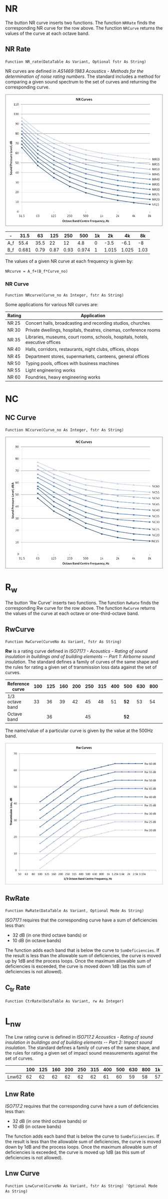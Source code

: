 # NR

The button NR curve inserts two functions. The function `NRRate` finds the corresponding NR curve for the row above. The function `NRCurve` returns the values of the curve at each octave band.

## NR Rate

`Function NR_rate(DataTable As Variant, Optional fstr As String)`

NR curves are defined in *AS1469:1983 Acoustics - Methods for the determination of noise rating numbers*. The standard includes a method for comparing a given sound spectrum to the set of curves and returning the corresponding curve.

![NR Curves.png](https://github.com/Moosevellous/Trace/blob/master/img/NR%20curves.png)

|  -  | 31.5 | 63 | 125 | 250 | 500 | 1k | 2k | 4k | 8k | 
| --- | --- | --- | --- | --- | --- | --- | --- | --- | --- | 
| A_f | 55.4 |  35.5 |  22 |  12 |  4.8 |  0 |  -3.5 |  -6.1 |  -8 | 
| B_f | 0.681 |  0.79 |  0.87 |  0.93 |  0.974 |  1 |  1.015 |  1.025 |  1.03 | 

The values of a given NR curve at each frequency is given by:

`NRcurve = A_f+(B_f*Curve_no)`

### NR Curve
`Function NRcurve(Curve_no As Integer, fstr As String)`

Some applications for various NR curves are:

| Rating | Application |
|---|---|
| NR 25 | Concert halls, broadcasting and recording studios, churches  |
| NR 30 | Private dwellings, hospitals, theatres, cinemas, conference rooms  |
| NR 35 | Libraries, museums, court rooms, schools, hospitals, hotels, executive offices |
| NR 40 | Halls, corridors, restaurants, night clubs, offices, shops  |
| NR 45 | Department stores, supermarkets, canteens, general offices |
| NR 50 | Typing pools, offices with business machines  |
| NR 55 | Light engineering works |
| NR 60 | Foundries, heavy engineering works |

# NC

## NC Curve

`Function NCcurve(Curve_no As Integer, fstr As String)`

![NC Curves.png](https://github.com/Moosevellous/Trace/blob/master/img/NC%20curves.png)

# R<sub>w </sub>
The button 'Rw Curve' inserts two functions. The function `RwRate` finds the corresponding Rw curve for the row above. The function `RwCurve` returns the values of the curve at each octave or one-third-octave band.

## RwCurve

`Function RwCurve(CurveNo As Variant, fstr As String) `

**Rw** is a rating curve defined in *ISO717.1 - Acoustics - Rating of sound insulation in buildings and of building elements -- Part 1: Airborne sound insulation*. The standard defines a family of curves of the same shape and the rules for rating a given set of transmission loss data against the set of curves. 

| Reference curve | 100   | 125   | 160   | 200   | 250  | 315  | 400  | 500  | 630  | 800  | 1k   | 1.25k | 1.6k | 2k   | 2.5k | 3.15k |
|-------|-------|-------|-------|-------|------|------|------|------|------|------|------|-------|------|------|------|-------|
| 1/3 octave band | 33   | 36   | 39   | 42   | 45  | 48  | 51  | **52**  | 53  | 54  | 55  | 56   | 56  | 56  | 56  | 56   |
| Octave band |       | 36   |       |       | 45  |      |      | **52**  |      |      | 55  |       |      | 56  |      |       |

The name/value of a particular curve is given by the value at the 500Hz band. 

![RwCurves.png](https://github.com/Moosevellous/Trace/blob/master/img/RwCurves.png)

## RwRate
`Function RwRate(DataTable As Variant, Optional Mode As String)`

*ISO717.1* requires that the corresponding curve have a sum of deficiencies less than:
- 32 dB (in one third octave bands)
or
- 10 dB (in octave bands)

The function adds each band that is below the curve to `SumDeficiencies`. If the result is less than the allowable sum of deficiencies, the curve is moved up by 1dB and the process loops. Once the maximum allowable sum of deficiencies is exceeded, the curve is moved down 1dB (as this sum of deficiencies is not allowed). 

## C<sub>tr</sub> Rate

`Function CtrRate(DataTable As Variant, rw As Integer)`

# L<sub>nw</sub>

The Lnw rating curve is defined in *ISO717.2 Acoustics - Rating of sound insulation in buildings and of building elements  -- Part 2: Impact sound insulation*. The standard defines a family of curves of the same shape, and the rules for rating a given set of impact sound measurements against the set of curves. 

|   | 100 | 125 | 160 | 200 | 250 | 315 | 400 | 500 | 630 | 800 | 1k | 1.25k | 1.6k | 2k | 2.5k | 3.15k |
|---|-----|-----|-----|-----|-----|-----|-----|-----|-----|-----|----|-------|------|----|------|-------|
|Lnw62   | 62  | 62  | 62  | 62  | 62  | 62  | 61  | 60  | 59  | 58  | 57 | 54    | 51   | 48 | 45   | 42    |

## Lnw Rate

*ISO717.2* requires that the corresponding curve have a sum of deficiencies less than:
- 32 dB (in one third octave bands)
or
- 10 dB (in octave bands)

The function adds each band that is below the curve to `SumDeficiencies`. If the result is less than the allowable sum of deficiencies, the curve is moved down by 1dB and the process loops. Once the maximum allowable sum of deficiencies is exceeded, the curve is moved up 1dB (as this sum of deficiencies is not allowed). 

## Lnw Curve

`Function LnwCurve(CurveNo As Variant, fstr As String) 'Optional Mode As String)`
